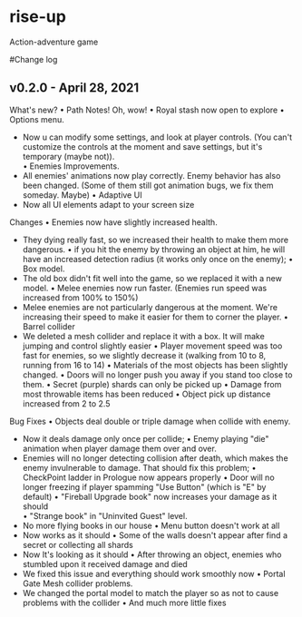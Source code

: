 # rise-up
Action-adventure game

#Change log

## v0.2.0 - April 28, 2021

What's new?
• Path Notes! Oh, wow!
• Royal stash now open to explore 
• Options menu.
- Now u can modify some settings, and look at player controls. (You can't customize the controls at the moment and save settings, but it's temporary (maybe not)).  
• Enemies Improvements.
- All enemies' animations now play correctly. Enemy behavior has also been changed. (Some of them still got animation bugs, we fix them someday. Maybe) 
• Adaptive UI
- Now all UI elements adapt to your screen size 

Changes
• Enemies now have slightly increased health.
- They dying really fast, so we increased their health to make them more dangerous.
• if you hit the enemy by throwing an object at him, he will have an increased detection radius (it works only once on the enemy);
• Box model.
- The old box didn't fit well into the game, so we replaced it with a new model. 
• Melee enemies now run faster. (Enemies run speed was increased from 100% to 150%)
- Melee enemies are not particularly dangerous at the moment. We're increasing their speed to make it easier for them to corner the player. 
• Barrel collider
- We deleted a mesh collider and replace it with a box. It will make jumping and control slightly easier 
• Player movement speed was too fast for enemies, so we slightly decrease it (walking from 10 to 8, running from 16 to 14)
• Materials of the most objects has been slightly changed.
• Doors will no longer push you away if you stand too close to them.
• Secret (purple) shards can only be picked up 
• Damage from most throwable items has been reduced
• Object pick up distance increased from 2 to 2.5

Bug Fixes
• Objects deal double or triple damage when collide with enemy.
- Now it deals damage only once per collide;
• Enemy playing "die" animation when player damage them over and over.
- Enemies will no longer detecting collision after death, which makes the enemy invulnerable to damage. That should fix this problem;
• CheckPoint ladder in Prologue now appears properly
• Door will no longer freezing if player spamming "Use Button" (which is "E" by default)
• "Fireball Upgrade book" now increases your damage as it should  
• "Strange book" in "Uninvited Guest" level. 
- No more flying books in our house
• Menu button doesn't work at all
- Now works as it should
• Some of the walls doesn't appear after find a secret or collecting all shards
- Now It's looking as it should
• After throwing an object, enemies who stumbled upon it received damage and died
- We fixed this issue and everything should work smoothly now 
• Portal Gate Mesh collider problems.
- We changed the portal model to match the player so as not to cause problems with the collider 
• And much more little fixes
